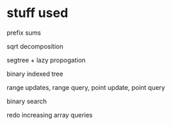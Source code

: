 # stuff used

prefix sums

sqrt decomposition

segtree + lazy propogation

binary indexed tree

range updates, range query, point update, point query

binary search

redo increasing array queries
